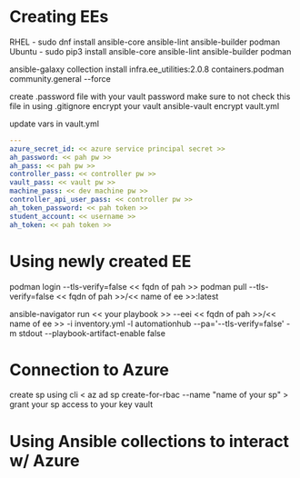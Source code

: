 # Creating EEs
RHEL - sudo dnf install ansible-core ansible-lint ansible-builder podman
Ubuntu - sudo pip3 install ansible-core ansible-lint ansible-builder podman

ansible-galaxy collection install infra.ee_utilities:2.0.8 containers.podman community.general --force

create .password file with your vault password
make sure to not check this file in using .gitignore
encrypt your vault ansible-vault encrypt vault.yml

update vars in vault.yml
```yaml
---
azure_secret_id: << azure service principal secret >>
ah_password: << pah pw >>
ah_pass: << pah pw >>
controller_pass: << controller pw >>
vault_pass: << vault pw >>
machine_pass: << dev machine pw >>
controller_api_user_pass: << controller pw >>
ah_token_password: << pah token >>
student_account: << username >>
ah_token: << pah token >>
```

# Using newly created EE
podman login --tls-verify=false << fqdn of pah >>
podman pull --tls-verify=false << fqdn of pah >>/<< name of ee >>:latest

ansible-navigator run << your playbook >> --eei << fqdn of pah >>/<< name of ee >> -i inventory.yml -l automationhub --pa='--tls-verify=false' -m stdout --playbook-artifact-enable false

# Connection to Azure

create sp using cli < az ad sp create-for-rbac --name "name of your sp" >
grant your sp access to your key vault

# Using Ansible collections to interact w/ Azure